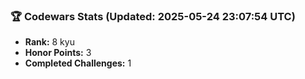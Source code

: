### 🏆 Codewars Stats (Updated: 2025-05-24 23:07:54 UTC)

- **Rank:** 8 kyu
- **Honor Points:** 3
- **Completed Challenges:** 1

